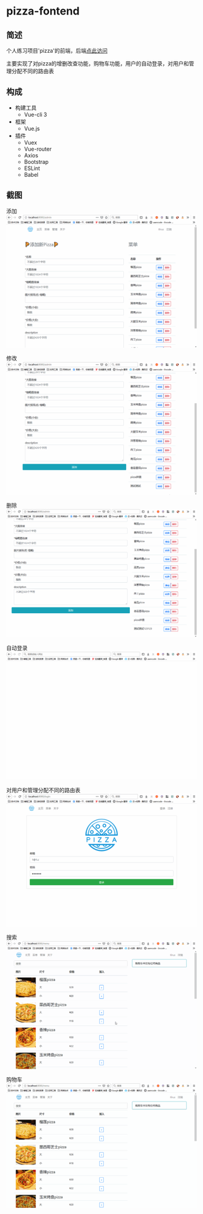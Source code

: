 # pizza-fontend
## 简述
个人练习项目'pizza'的前端，后端[点此访问](https://github.com/ChaosAlphard/pizza-backend)

主要实现了对pizza的增删改查功能，购物车功能，用户的自动登录，对用户和管理分配不同的路由表

## 构成
- 构建工具
  - Vue-cli 3
- 框架
  - Vue.js
- 插件
  - Vuex
  - Vue-router
  - Axios
  - Bootstrap
  - ESLint
  - Babel

## 截图
添加
![添加](README-screenshot/add.gif)

修改
![修改](README-screenshot/update.gif)

删除
![删除](README-screenshot/delete.gif)

自动登录
![自动登录](README-screenshot/autologin.gif)

对用户和管理分配不同的路由表
![路由分配](README-screenshot/login.gif)

搜索
![搜索](README-screenshot/search.gif)

购物车
![购物车](README-screenshot/view.gif)
